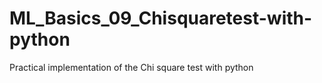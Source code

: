 # ML_Basics_09_Chisquaretest-with-python
Practical implementation of the Chi square test with python
